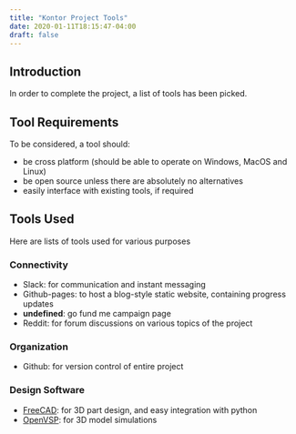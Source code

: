 ```yaml
---
title: "Kontor Project Tools"
date: 2020-01-11T18:15:47-04:00
draft: false
---
```


## Introduction

In order to complete the project, a list of tools has been picked.

## Tool Requirements

To be considered, a tool should:
* be cross platform (should be able to operate on Windows, MacOS and Linux)
* be open source unless there are absolutely no alternatives
* easily interface with existing tools, if required

## Tools Used

Here are lists of tools used for various purposes

### Connectivity

* Slack: for communication and instant messaging
* Github-pages: to host a blog-style static website, containing progress updates
* **undefined**: go fund me campaign page
* Reddit: for forum discussions on various topics of the project

### Organization

* Github: for version control of entire project

### Design Software

* [FreeCAD](https://www.freecadweb.org/): for 3D part design, and easy integration with python
* [OpenVSP](http://openvsp.org/): for 3D model simulations
